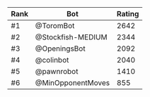 Rank|Bot|Rating
---|---|---
#1|@ToromBot|2642
#2|@Stockfish-MEDIUM|2344
#3|@OpeningsBot|2092
#4|@colinbot|2040
#5|@pawnrobot|1410
#6|@MinOpponentMoves|855
